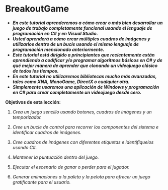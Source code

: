 # BreakoutGame

- **_En este tutorial aprenderemos a cómo crear o más bien desarrollar un juego de trabajo completamente funcional usando el lenguaje de programación en C# y en  Visual Studio._**
- **_Usted aprenderá a cómo crear múltiples cuadros de imágenes y utilizarlos dentro de un bucle usando el mismo lenguaje de programación mencionado anteriormente._**
- **_Este tutorial está dirigido a principiantes que recientemente están aprendiendo a codificar y/o programar algoritmos básicos en C# y de qué mejor manera de aprender que clonando un videojuego clásico de todos los tiempos._**
- **_En este tutorial no utilizaremos bibliotecas mucho más avanzadas, tales como XNA, MonoGame, DirectX o cualquier otra._**
- **_Simplemente usaremos una aplicación de Windows y programación en C# para crear completamente un videojuego desde cero._**

**Objetivos de esta lección:**

1) _Crea un juego sencillo usando botones, cuadros de imágenes y un temporizador._

2) _Cree un bucle de control para recorrer los componentes del sistema e identificar cuadros de imágenes._

3) _Cree cuadros de imágenes con diferentes etiquetas e identifíquelos usando C#._

4) _Mantener la puntuación dentro del juego._

5) _Ejecutar el escenario de ganar o perder para el jugador._

6) _Generar animaciones a la paleta y la pelota para ofrecer un juego gratificante para el usuario._

